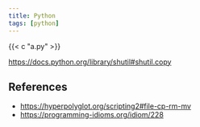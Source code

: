 ```yaml
---
title: Python
tags: [python]
---
```


{{< c "a.py" >}}

<https://docs.python.org/library/shutil#shutil.copy>

## References

- <https://hyperpolyglot.org/scripting2#file-cp-rm-mv>
- <https://programming-idioms.org/idiom/228>
